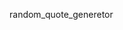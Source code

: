 random_quote_generetor
<a href ="https://github.com/Bro-ok/random_quote_generetor.git">
<a href ="https://github.com/Bro-ok/random_quote_generetor/assets/130089567/1d46dcde-3920-4a37-9508-ab414a08be68">

